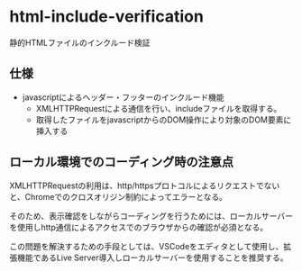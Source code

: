 # html-include-verification

静的HTMLファイルのインクルード検証

## 仕様

- javascriptによるヘッダー・フッターのインクルード機能
  - XMLHTTPRequestによる通信を行い、includeファイルを取得する。
  - 取得したファイルをjavascriptからのDOM操作により対象のDOM要素に挿入する

## ローカル環境でのコーディング時の注意点

XMLHTTPRequestの利用は、http/httpsプロトコルによるリクエストでないと、Chromeでのクロスオリジン制約によってエラーとなる。

そのため、表示確認をしながらコーディングを行うためには、ローカルサーバーを使用しhttp通信によるアクセスでのブラウザからの確認が必須となる。

この問題を解決するための手段としては、VSCodeをエディタとして使用し、拡張機能であるLive Server導入しローカルサーバーを使用することを推奨する。


